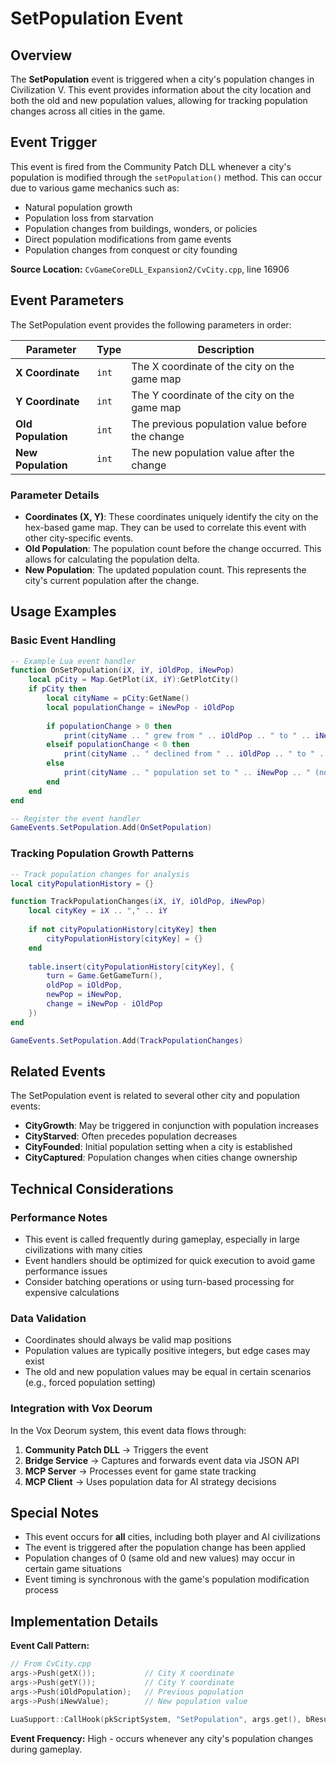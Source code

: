 # SetPopulation Event

## Overview

The **SetPopulation** event is triggered when a city's population changes in Civilization V. This event provides information about the city location and both the old and new population values, allowing for tracking population changes across all cities in the game.

## Event Trigger

This event is fired from the Community Patch DLL whenever a city's population is modified through the `setPopulation()` method. This can occur due to various game mechanics such as:

- Natural population growth
- Population loss from starvation
- Population changes from buildings, wonders, or policies
- Direct population modifications from game events
- Population changes from conquest or city founding

**Source Location:** `CvGameCoreDLL_Expansion2/CvCity.cpp`, line 16906

## Event Parameters

The SetPopulation event provides the following parameters in order:

| Parameter | Type | Description |
|-----------|------|-------------|
| **X Coordinate** | `int` | The X coordinate of the city on the game map |
| **Y Coordinate** | `int` | The Y coordinate of the city on the game map |
| **Old Population** | `int` | The previous population value before the change |
| **New Population** | `int` | The new population value after the change |

### Parameter Details

- **Coordinates (X, Y)**: These coordinates uniquely identify the city on the hex-based game map. They can be used to correlate this event with other city-specific events.
- **Old Population**: The population count before the change occurred. This allows for calculating the population delta.
- **New Population**: The updated population count. This represents the city's current population after the change.

## Usage Examples

### Basic Event Handling

```lua
-- Example Lua event handler
function OnSetPopulation(iX, iY, iOldPop, iNewPop)
    local pCity = Map.GetPlot(iX, iY):GetPlotCity()
    if pCity then
        local cityName = pCity:GetName()
        local populationChange = iNewPop - iOldPop
        
        if populationChange > 0 then
            print(cityName .. " grew from " .. iOldPop .. " to " .. iNewPop .. " population")
        elseif populationChange < 0 then
            print(cityName .. " declined from " .. iOldPop .. " to " .. iNewPop .. " population")
        else
            print(cityName .. " population set to " .. iNewPop .. " (no net change)")
        end
    end
end

-- Register the event handler
GameEvents.SetPopulation.Add(OnSetPopulation)
```

### Tracking Population Growth Patterns

```lua
-- Track population changes for analysis
local cityPopulationHistory = {}

function TrackPopulationChanges(iX, iY, iOldPop, iNewPop)
    local cityKey = iX .. "," .. iY
    
    if not cityPopulationHistory[cityKey] then
        cityPopulationHistory[cityKey] = {}
    end
    
    table.insert(cityPopulationHistory[cityKey], {
        turn = Game.GetGameTurn(),
        oldPop = iOldPop,
        newPop = iNewPop,
        change = iNewPop - iOldPop
    })
end

GameEvents.SetPopulation.Add(TrackPopulationChanges)
```

## Related Events

The SetPopulation event is related to several other city and population events:

- **CityGrowth**: May be triggered in conjunction with population increases
- **CityStarved**: Often precedes population decreases
- **CityFounded**: Initial population setting when a city is established
- **CityCaptured**: Population changes when cities change ownership

## Technical Considerations

### Performance Notes

- This event is called frequently during gameplay, especially in large civilizations with many cities
- Event handlers should be optimized for quick execution to avoid game performance issues
- Consider batching operations or using turn-based processing for expensive calculations

### Data Validation

- Coordinates should always be valid map positions
- Population values are typically positive integers, but edge cases may exist
- The old and new population values may be equal in certain scenarios (e.g., forced population setting)

### Integration with Vox Deorum

In the Vox Deorum system, this event data flows through:

1. **Community Patch DLL** → Triggers the event
2. **Bridge Service** → Captures and forwards event data via JSON API
3. **MCP Server** → Processes event for game state tracking
4. **MCP Client** → Uses population data for AI strategy decisions

## Special Notes

- This event occurs for **all** cities, including both player and AI civilizations
- The event is triggered after the population change has been applied
- Population changes of 0 (same old and new values) may occur in certain game situations
- Event timing is synchronous with the game's population modification process

## Implementation Details

**Event Call Pattern:**
```cpp
// From CvCity.cpp
args->Push(getX());           // City X coordinate
args->Push(getY());           // City Y coordinate  
args->Push(iOldPopulation);   // Previous population
args->Push(iNewValue);        // New population value

LuaSupport::CallHook(pkScriptSystem, "SetPopulation", args.get(), bResult);
```

**Event Frequency:** High - occurs whenever any city's population changes during gameplay.